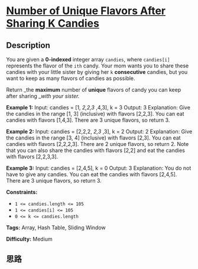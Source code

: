 # [Number of Unique Flavors After Sharing K Candies][title]

## Description

You are given a **0-indexed** integer array `candies`, where `candies[i]`
represents the flavor of the `ith` candy. Your mom wants you to share these
candies with your little sister by giving her `k` **consecutive** candies, but
you want to keep as many flavors of candies as possible.

Return _the **maximum** number of **unique** flavors of candy you can keep
after sharing __with your sister._



**Example 1:**
            Input: candies = [1, _2,2,3_ ,4,3], k = 3    Output: 3    Explanation:     Give the candies in the range [1, 3] (inclusive) with flavors [2,2,3].    You can eat candies with flavors [1,4,3].    There are 3 unique flavors, so return 3.    

**Example 2:**
            Input: candies = [2,2,2, _2,3_ ,3], k = 2    Output: 2    Explanation:     Give the candies in the range [3, 4] (inclusive) with flavors [2,3].    You can eat candies with flavors [2,2,2,3].    There are 2 unique flavors, so return 2.    Note that you can also share the candies with flavors [2,2] and eat the candies with flavors [2,2,3,3].    

**Example 3:**
            Input: candies = [2,4,5], k = 0    Output: 3    Explanation:     You do not have to give any candies.    You can eat the candies with flavors [2,4,5].    There are 3 unique flavors, so return 3.    



**Constraints:**

  * `1 <= candies.length <= 105`
  * `1 <= candies[i] <= 105`
  * `0 <= k <= candies.length`


**Tags:** Array, Hash Table, Sliding Window

**Difficulty:** Medium

## 思路

[title]: https://leetcode-cn.com/problems/number-of-unique-flavors-after-sharing-k-candies
